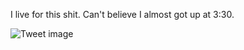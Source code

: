 I live for this shit. Can't believe I almost got up at 3:30.


![Tweet image](/asset/crosspoast/FBRHRQKVgAgrReq.jpg)

